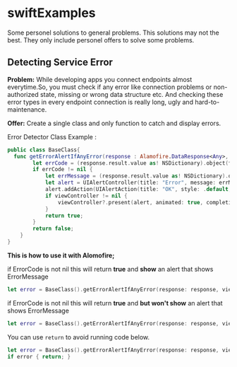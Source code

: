 # swiftExamples
Some personel solutions to general problems.
This solutions may not the best. They only include personel offers to solve some problems.

## Detecting Service Error
**Problem:** While developing apps you connect endpoints almost everytime.So, you must check if any error like connection problems or non-authorized state, missing or wrong data structure etc. And checking these error types in every endpoint connection is really long, ugly and hard-to-maintenance.

**Offer:** Create a single class and only function to catch and display errors.

Error Detector Class Example : 

```swift
public class BaseClass{
  func getErrorAlertIfAnyError(response : Alamofire.DataResponse<Any>, viewController : UIViewController? ) -> Bool {
        let errCode = (response.result.value as! NSDictionary).object(forKey: "ErrorCode") as? String
        if errCode != nil {
            let errMessage = (response.result.value as! NSDictionary).object(forKey: "ErrorMessage") as! String
            let alert = UIAlertController(title: "Error", message: errMessage, preferredStyle: .alert)
            alert.addAction(UIAlertAction(title: "OK", style: .default, handler: nil))
            if viewController != nil {
                viewController?.present(alert, animated: true, completion: nil)
            }
            return true;
        }
        return false;
    }
}

```

**This is how to use it with Alomofire;**

if ErrorCode is not nil this will return **true** and **show** an alert that shows ErrorMessage

```swift
let error = BaseClass().getErrorAlertIfAnyError(response: response, viewController: self)
```

if ErrorCode is not nil this will return **true** and **but won't show** an alert that shows ErrorMessage

```swift
let error = BaseClass().getErrorAlertIfAnyError(response: response, viewController: nil)
```

You can use `return` to avoid running code below.

```swift
let error = BaseClass().getErrorAlertIfAnyError(response: response, viewController: self)
if error { return; }
```

